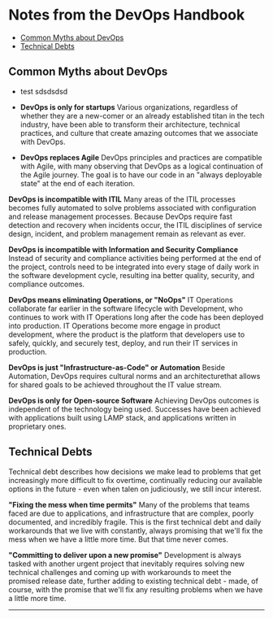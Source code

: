 
# Notes from the DevOps Handbook 


- [Common Myths about DevOps](#common-myths-about-devops)
- [Technical Debts](#technical-debts)



## Common Myths about DevOps 

- test
sdsdsdsd

- **DevOps is only for startups**
        Various organizations, regardless of whether they are a new-comer or an already established titan in the tech industry, have been able to transform their architecture, technical practices, and culture that create amazing outcomes that  we associate with DevOps.

- **DevOps replaces Agile**
DevOps principles and practices are compatible with Agile, with many observing that DevOps as a logical continuation of the Agile journey. The goal is to have our code in an "always deployable state" at the end of each iteration. 

**DevOps is incompatible with ITIL**
Many areas of the ITIL processes becomes fully automated to solve problems associated with configuration and release management processes. Because DevOps require fast detection and recovery when incidents occur, the ITIL disciplines of service design, incident, and problem management remain as relevant as ever.

**DevOps is incompatible with Information and Security Compliance**
Instead of security and compliance activities being performed at the end of the project, controls need to be integrated into every stage of daily work in the software development cycle, resulting ina better quality, security, and compliance outcomes.

**DevOps means eliminating Operations, or "NoOps"**
IT Operations collaborate far earlier in the software lifecycle with Development, who continues to work with IT Operations long after the code has been deployed into production. IT Operations become more engage in product development, where the product is the platform that developers use to safely, quickly, and securely test, deploy, and run their IT services in production.

**DevOps is just "Infrastructure-as-Code" or Automation**
Beside Automation, DevOps requires cultural norms and an architecturethat allows for shared goals to be achieved throughout the IT value stream. 

**DevOps is only for Open-source Software**
Achieving DevOps outcomes is independent of the technology being used. Successes have been achieved with applications built using LAMP stack, and applications written in proprietary ones.


## Technical Debts

Technical debt describes how decisions we make lead to problems that get increasingly more difficult to fix overtime, continually reducing our available options in the future - even when talen on judiciously, we still incur interest.

**"Fixing the mess when time permits"**
Many of the problems that teams faced are due to applications, and infrastructure that are complex, poorly documented, and incredibly fragile. This is the first technical debt and daily workarounds that we live with constantly, always promising that we'll fix the mess when we have a little more time. But that time never comes. 

**"Committing to deliver upon a new promise"**
Development is always tasked with another urgent project that inevitably requires solving new technical challenges and coming up with workarounds to meet the promised release date, further adding to existing technical debt - made, of course, with the promise that we'll fix any resulting problems when we have a little more time.

****